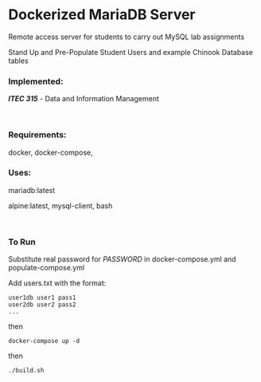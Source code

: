 # Dockerized MariaDB Server

Remote access server for students to carry out MySQL lab assignments

Stand Up and Pre-Populate Student Users and example Chinook Database tables

### Implemented: 

***ITEC 315*** - Data and Information Management


<br/>

### Requirements:

docker, docker-compose, 

### Uses:

mariadb:latest

alpine:latest, mysql-client, bash

<br/>

### To Run

Substitute real password for *PASSWORD* in docker-compose.yml and populate-compose.yml

Add users.txt with the format:
```
user1db user1 pass1
user2db user2 pass2
...
```

then

`docker-compose up -d`

then

`./build.sh`
